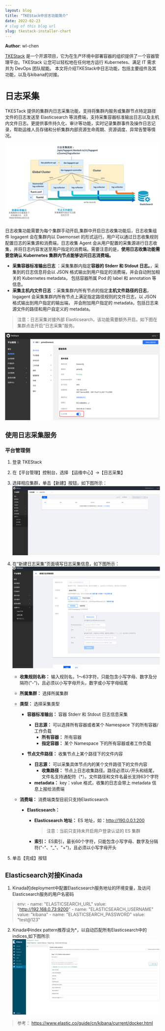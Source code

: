 ```yaml
---
layout: blog
title: "TKEStack中日志功能简介"
date: 2022-02-23
# slug of this blog url
slug: tkestack-installer-chart
---
```


**Author**: wl-chen

[TKEStack](https://github.com/tkestack/tke) 是一个开源项目，它为在生产环境中部署容器的组织提供了一个容器管理平台。TKEStack 让您可以轻松地在任何地方运行 Kubernetes、满足 IT 需求并为 DevOps 团队赋能。
本文将介绍TKEStack中日志功能，包括主要组件及其功能，以及与kibana的对接。

# 日志采集

TKESTack 提供的集群内日志采集功能，支持将集群内服务或集群节点特定路径文件的日志发送至 Elasticsearch 等消费端，支持采集容器标准输出日志以及主机内文件日志。更提供事件持久化、审计等功能，实时记录集群事件及操作日志记录，帮助运维人员存储和分析集群内部资源生命周期、资源调度、异常告警等情况。

![img](1588923740_58_w2532_h1342.png)

日志收集功能需要为每个集群手动开启,集群中开启日志收集功能后，日志收集组件 logagent 会在集群内以 Daemonset 的形式运行。用户可以通过日志收集规则配置日志的采集源和消费端，日志收集 Agent 会从用户配置的采集源进行日志收集，并将日志内容发送至用户指定的消费端。需要注意的是，**使用日志收集功能需要您确认 Kubernetes 集群内节点能够访问日志消费端。**

- **采集容器标准输出日志** ：采集集群内指定**容器的 Stderr 和 Stdout 日志。**，采集到的日志信息将会以 JSON 格式输出到用户指定的消费端，并会自动附加相关的 Kubernetes metadata， 包括容器所属 Pod 的 label 和 annotation 等信息。
- **采集主机内文件日志** ：采集集群内所有节点的指定**主机文件路径的日志**，logagent 会采集集群内所有节点上满足指定路径规则的文件日志，以 JSON 格式输出到用户指定的输出端， 并会附加用户指定的 metadata，包括日志来源文件的路径和用户自定义的 metadata。

> 注意：日志采集对接外部 Elasticsearch，该功能需要额外开启，如下图在集群点击开启“日志采集”服务。

![image-20200831170408797](image-20200831170408797.png)

## 使用日志采集服务

### 平台管理侧

  1. 登录 TKEStack
  2. 在【平台管理】控制台，选择 【运维中心】->【日志采集】
  3. 选择相应集群，单击【新建】按钮，如下图所示：
     ![新建日志采集按钮](logcollector.png)
  4. 在“新建日志采集”页面填写日志采集信息，如下图所示：
     ![新建日志采集](lognew.png)
     
     + **收集规则名称：** 输入规则名，1～63字符，只能包含小写字母、数字及分隔符("-")，且必须以小写字母开头，数字或小写字母结尾
     
     + **所属集群：** 选择所属集群
     
     + **类型：** 选择采集类型
       + **容器标准输出：** 容器 Stderr 和 Stdout 日志信息采集
         
         + **日志源：** 可以选择所有容器或者某个 Namespace 下的所有容器/工作负载
           + **所有容器：** 所有容器
           + **指定容器：** 某个 Namespace 下的所有容器或者工作负载
       + **节点文件路径：**  收集节点上某个路径下的文件内容
          + **日志源：** 可以采集具体节点内的某个文件路径下的文件内容
             + **收集路径：** 节点上日志收集路径。路径必须以`/`开头和结尾，文件名支持通配符（*）。文件路径和文件名最长支持63个字符
           + **metadata：** key：value 格式，收集的日志会带上 metadata 信息上报给消费端
       
     + **消费端：** 消费端类型目前只支持Elasticsearch
       + **Elasticsearch：** 
         + **Elasticsearch 地址：** ES 地址，如：http://190.0.0.1:200
         
           > 注意：当前只支持未开启用户登录认证的 ES 集群
         
         + **索引：** ES索引，最长60个字符，只能包含小写字母、数字及分隔符("-"、"_"、"+")，且必须以小写字母开头
  5. 单击【完成】按钮

## Elasticsearch对接Kinada
  
  1. Kinada的deployment中配置Elasticsearch服务地址的环境变量，及访问Elasticsearch服务的用户名密码
  > env:
        - name: "ELASTICSEARCH_URL"
          value: "http://192.168.0.73:9200"
        - name: "ELASTICSEARCH_USERNAME"
          value: "kibana"
        - name: "ELASTICSEARCH_PASSWORD"
          value: "test@123"
  2. Kinada中index pattern推荐设为*，以自动匹配所有Elasticsearch中的indices,如下图所示
  ![Kinada设置index pattern](pattern.png)
  > 参考： https://www.elastic.co/guide/cn/kibana/current/docker.html